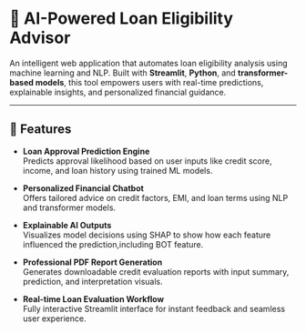 # 💸 AI-Powered Loan Eligibility Advisor

An intelligent web application that automates loan eligibility analysis using machine learning and NLP. Built with **Streamlit**, **Python**, and **transformer-based models**, this tool empowers users with real-time predictions, explainable insights, and personalized financial guidance.

---

## 🚀 Features

- **Loan Approval Prediction Engine**  
  Predicts approval likelihood based on user inputs like credit score, income, and loan history using trained ML models.

- **Personalized Financial Chatbot**  
  Offers tailored advice on credit factors, EMI, and loan terms using NLP and transformer models.

- **Explainable AI Outputs**  
  Visualizes model decisions using SHAP to show how each feature influenced the prediction,including BOT feature.

- **Professional PDF Report Generation**  
  Generates downloadable credit evaluation reports with input summary, prediction, and interpretation visuals.

- **Real-time Loan Evaluation Workflow**  
  Fully interactive Streamlit interface for instant feedback and seamless user experience.
